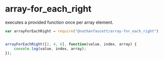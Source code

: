 array-for_each_right
=======

executes a provided function once per array element.


```javascript
var arrayForEachRight = require("@nathanfaucett/array-for_each_right");


arrayForEachRight([2, 4, 6], function(value, index, array) {
    console.log(value, index, array);
});
```
